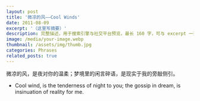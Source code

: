 ```yaml
---
layout: post
title: '微凉的风——Cool Winds'
date: 2011-08-09
excerpt: '（这里写摘要）'
description: 完整描述，用于搜索引擎与社交平台预览，最长 160 字，可与 excerpt 一致
image: /media/your-image.webp
thumbnail: /assets/img/thumb.jpg
categories: Phrases
related_posts: true
---
```


微凉的风，是夜对你的温柔；梦境里的闲言碎语，是现实于我的旁敲侧引。

- Cool wind, is the tenderness of night to you; the gossip in dream, is insinuation of reality for me.